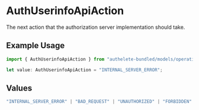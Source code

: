 # AuthUserinfoApiAction

The next action that the authorization server implementation should take.

## Example Usage

```typescript
import { AuthUserinfoApiAction } from "authelete-bundled/models/operations";

let value: AuthUserinfoApiAction = "INTERNAL_SERVER_ERROR";
```

## Values

```typescript
"INTERNAL_SERVER_ERROR" | "BAD_REQUEST" | "UNAUTHORIZED" | "FORBIDDEN" | "OK"
```